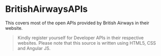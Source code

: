 # BritishAirwaysAPIs
This covers most of the open APIs provided by British Airways in their website. 

> Kindly register yourself for Developer APIs in their respective websites.
> Please note that this source is written using HTML5, CSS and Angular JS.

